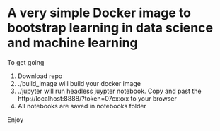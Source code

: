 # A very simple Docker image to bootstrap learning in data science and machine learning

To get going

1. Download repo
2. ./build_image will build your docker image
3. ./jupyter will run headless juypter notebook. Copy and past the http://localhost:8888/?token=07cxxxx to your browser
4. All notebooks are saved in notebooks folder

Enjoy
